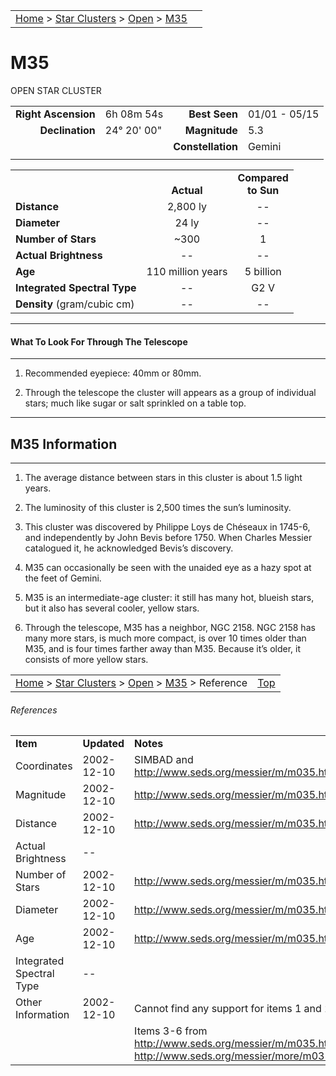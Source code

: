 |    |    |
|:---|---:|
|[Home](/notes/#object-notes) > [Star Clusters](/notes/#star-clusters) > [Open](!open_cluster_info) > [M35](m35)|  |

# M35
OPEN STAR CLUSTER

|   |   |   |   |
|--:|:--|--:|:--|
|**Right Ascension**|6h 08m 54s|**Best Seen**|01/01 - 05/15|
|**Declination**|24&deg; 20' 00"|**Magnitude**|5.3|
|   |   |**Constellation**|Gemini|
|   |   |   |   |

|   |   |   |
|---|:---:|:---:|
|   | <br/>**Actual**| **Compared<br/>to Sun** |
|**Distance** | 2,800 ly | -- |
|**Diameter** | 24 ly | -- |
|**Number of Stars**| ~300 | 1 |
|**Actual Brightness**| -- | -- |
|**Age** | 110 million years | 5 billion  |
|**Integrated Spectral Type** | -- | G2 V |
|**Density** (gram/cubic cm) | -- | -- |

---
#### What To Look For Through The Telescope
---

1.	Recommended eyepiece: 40mm or 80mm.

1.	Through the telescope the cluster will appears as a group of individual stars; much like sugar or salt sprinkled on a table top.

---
## M35 Information
---

1.	The average distance between stars in this cluster is about 1.5 light years.

1.	The luminosity of this cluster is 2,500 times the sun’s luminosity.

1.	This cluster was discovered by Philippe Loys de Chéseaux in 1745-6, and independently by John Bevis before 1750.  When Charles Messier catalogued it, he acknowledged Bevis’s discovery.

1.	M35 can occasionally be seen with the unaided eye as a hazy spot at the feet of Gemini.

1.	M35 is an intermediate-age cluster: it still has many hot, blueish stars, but it also has several cooler, yellow stars.

1.	Through the telescope, M35 has a neighbor, NGC 2158.  NGC 2158 has many more stars, is much more compact, is over 10 times older than M35, and is four times farther away than M35.  Because it’s older, it consists of more yellow stars.

|    |    |
|:---|---:|
|[Home](/notes/#object-notes) > [Star Clusters](/notes/#star-clusters) > [Open](!open_cluster_info) > [M35](#m35) > Reference | [Top](#m35) |

###### References

|   |   |   |
|---|---|---|
|**Item**|**Updated**|**Notes**| 
|Coordinates|2002-12-10|SIMBAD and <http://www.seds.org/messier/m/m035.html>|
|Magnitude|2002-12-10|<http://www.seds.org/messier/m/m035.html>|
|Distance|2002-12-10|<http://www.seds.org/messier/m/m035.html>|
|Actual Brightness|	--	|  |
|Number of Stars|2002-12-10|<http://www.seds.org/messier/m/m035.html>|
|Diameter|2002-12-10|	<http://www.seds.org/messier/m/m035.html>|
|Age|2002-12-10|	<http://www.seds.org/messier/m/m035.html>|
|Integrated Spectral Type| -- |  |
|Other Information|2002-12-10|Cannot find any support for items 1 and 2.|
|  |  |Items 3-6 from <http://www.seds.org/messier/m/m035.html> and <http://www.seds.org/messier/more/m035_more.html>

